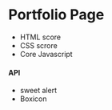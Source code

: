 # Portfolio Page 
- HTML score  
- CSS scrore 
- Core Javascript 
#### API 
- sweet alert 
- Boxicon
